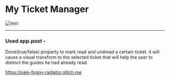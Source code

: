 # My Ticket Manager

![test](readme/png.png)

-----------------
### Used app.post -
Done(true/false) property to mark read and undread a certain ticket. it will cause a visual transform to the selected ticket that will help the user to distinct the guides he had already read.

https://pale-foggy-radiator.glitch.me

